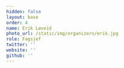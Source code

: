 ```yaml
---
hidden: false
layout: base
order: 4
name: Erik Løveid
photo_url: /static/img/organizers/erik.jpg
role: Fagsjef
twitter: ''
website: ''
github: ''
---
```

